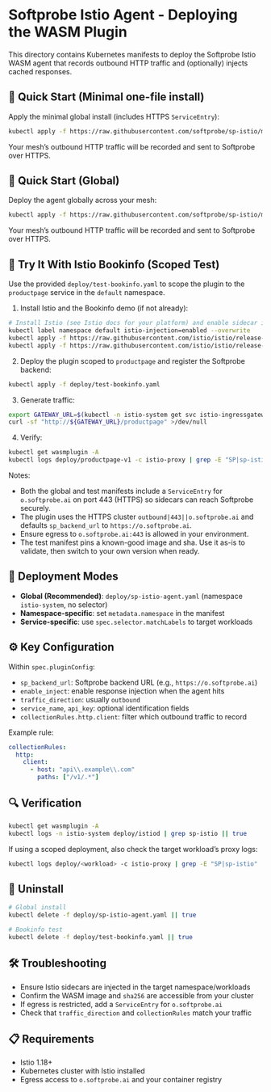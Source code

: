 # Softprobe Istio Agent - Deploying the WASM Plugin

This directory contains Kubernetes manifests to deploy the Softprobe Istio WASM agent that records outbound HTTP traffic and (optionally) injects cached responses.

## 🚀 Quick Start (Minimal one-file install)

Apply the minimal global install (includes HTTPS `ServiceEntry`):

```bash
kubectl apply -f https://raw.githubusercontent.com/softprobe/sp-istio/main/deploy/sp-istio-agent-minimal.yaml
```

Your mesh’s outbound HTTP traffic will be recorded and sent to Softprobe over HTTPS.

## 🚀 Quick Start (Global)

Deploy the agent globally across your mesh:

```bash
kubectl apply -f https://raw.githubusercontent.com/softprobe/sp-istio/main/deploy/sp-istio-agent.yaml
```

Your mesh’s outbound HTTP traffic will be recorded and sent to Softprobe over HTTPS.

## 🧪 Try It With Istio Bookinfo (Scoped Test)

Use the provided `deploy/test-bookinfo.yaml` to scope the plugin to the `productpage` service in the `default` namespace.

1) Install Istio and the Bookinfo demo (if not already):
```bash
# Install Istio (see Istio docs for your platform) and enable sidecar injection
kubectl label namespace default istio-injection=enabled --overwrite
kubectl apply -f https://raw.githubusercontent.com/istio/istio/release-1.22/samples/bookinfo/platform/kube/bookinfo.yaml
kubectl apply -f https://raw.githubusercontent.com/istio/istio/release-1.22/samples/bookinfo/networking/bookinfo-gateway.yaml
```

2) Deploy the plugin scoped to `productpage` and register the Softprobe backend:
```bash
kubectl apply -f deploy/test-bookinfo.yaml
```

3) Generate traffic:
```bash
export GATEWAY_URL=$(kubectl -n istio-system get svc istio-ingressgateway -o jsonpath='{.status.loadBalancer.ingress[0].ip}')
curl -sf "http://${GATEWAY_URL}/productpage" >/dev/null
```

4) Verify:
```bash
kubectl get wasmplugin -A
kubectl logs deploy/productpage-v1 -c istio-proxy | grep -E "SP|sp-istio" || true
```

Notes:
- Both the global and test manifests include a `ServiceEntry` for `o.softprobe.ai` on port 443 (HTTPS) so sidecars can reach Softprobe securely.
- The plugin uses the HTTPS cluster `outbound|443||o.softprobe.ai` and defaults `sp_backend_url` to `https://o.softprobe.ai`.
- Ensure egress to `o.softprobe.ai:443` is allowed in your environment.
- The test manifest pins a known-good image and sha. Use it as-is to validate, then switch to your own version when ready.

## 🎯 Deployment Modes

- **Global (Recommended)**: `deploy/sp-istio-agent.yaml` (namespace `istio-system`, no selector)
- **Namespace-specific**: set `metadata.namespace` in the manifest
- **Service-specific**: use `spec.selector.matchLabels` to target workloads

## ⚙️ Key Configuration

Within `spec.pluginConfig`:
- `sp_backend_url`: Softprobe backend URL (e.g., `https://o.softprobe.ai`)
- `enable_inject`: enable response injection when the agent hits
- `traffic_direction`: usually `outbound`
- `service_name`, `api_key`: optional identification fields
- `collectionRules.http.client`: filter which outbound traffic to record

Example rule:
```yaml
collectionRules:
  http:
    client:
      - host: "api\\.example\\.com"
        paths: ["/v1/.*"]
```

## 🔍 Verification

```bash
kubectl get wasmplugin -A
kubectl logs -n istio-system deploy/istiod | grep sp-istio || true
```

If using a scoped deployment, also check the target workload’s proxy logs:
```bash
kubectl logs deploy/<workload> -c istio-proxy | grep -E "SP|sp-istio" || true
```

## 🧹 Uninstall

```bash
# Global install
kubectl delete -f deploy/sp-istio-agent.yaml || true

# Bookinfo test
kubectl delete -f deploy/test-bookinfo.yaml || true
```

## 🛠️ Troubleshooting

- Ensure Istio sidecars are injected in the target namespace/workloads
- Confirm the WASM image and `sha256` are accessible from your cluster
- If egress is restricted, add a `ServiceEntry` for `o.softprobe.ai`
- Check that `traffic_direction` and `collectionRules` match your traffic

## 📋 Requirements

- Istio 1.18+
- Kubernetes cluster with Istio installed
- Egress access to `o.softprobe.ai` and your container registry